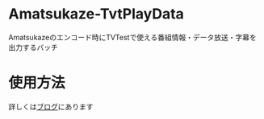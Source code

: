 # Amatsukaze-TvtPlayData
Amatsukazeのエンコード時にTVTestで使える番組情報・データ放送・字幕を出力するバッチ

# 使用方法
詳しくは[ブログ](https://macchatea.net/archives/1058)にあります